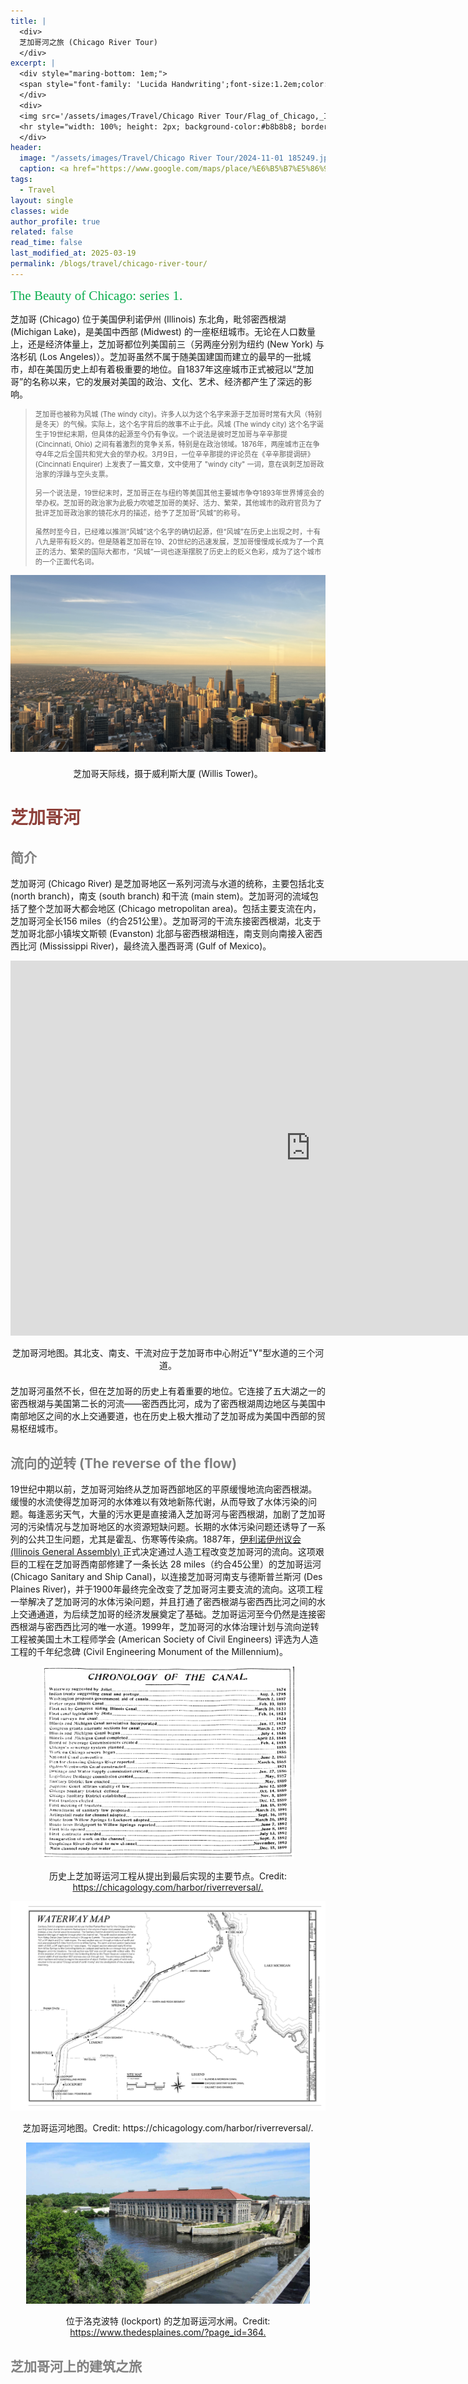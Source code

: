 ```yaml
---
title: |
  <div>
  芝加哥河之旅 (Chicago River Tour)
  </div>
excerpt: |
  <div style="maring-bottom: 1em;">
  <span style="font-family: 'Lucida Handwriting';font-size:1.2em;color: #0AAD4E">The Beauty of Chicago. Series 1.</span>
  </div>
  <div>
  <img src='/assets/images/Travel/Chicago River Tour/Flag_of_Chicago,_Illinois.svg.png' alt='' style='max-width: 35%; height: auto; box-shadow: 0 4px 12px rgba(0,0,0,0.2); border-radius: 6px;'>
  <hr style="width: 100%; height: 2px; background-color:#b8b8b8; border: none;">
  </div>
header: 
  image: "/assets/images/Travel/Chicago River Tour/2024-11-01 185249.jpg"
  caption: <a href="https://www.google.com/maps/place/%E6%B5%B7%E5%86%9B%E7%A0%81%E5%A4%B4/@41.8921836,-87.6139832,16z/data=!3m1!5s0x880e2b4ba5b33581:0x1fc721b72d7b73c4!4m10!1m2!2m1!1snavy+pier!3m6!1s0x880e2b4d91f12edb:0xd0acdb96b088a4dc!8m2!3d41.8918633!4d-87.6050944!15sCgluYXZ5IHBpZXJaCyIJbmF2eSBwaWVykgESdG91cmlzdF9hdHRyYWN0aW9u4AEA!16zL20vMGM3bG4?entry=ttu&g_ep=EgoyMDI0MTExOS4yIKXMDSoASAFQAw%3D%3D">Navy Pier</a>
tags:
  - Travel
layout: single
classes: wide
author_profile: true
related: false
read_time: false
last_modified_at: 2025-03-19
permalink: /blogs/travel/chicago-river-tour/
---
```


<span style="font-family: 'Lucida Handwriting';font-size:1.5em;color: #0AAD4E">The Beauty of Chicago: series 1.</span>

芝加哥 (Chicago) 位于美国伊利诺伊州 (Illinois) 东北角，毗邻密西根湖 (Michigan Lake)，是美国中西部 (Midwest) 的一座枢纽城市。无论在人口数量上，还是经济体量上，芝加哥都位列美国前三（另两座分别为纽约 (New York) 与洛杉矶 (Los Angeles)）。芝加哥虽然不属于随美国建国而建立的最早的一批城市，却在美国历史上却有着极重要的地位。自1837年这座城市正式被冠以“芝加哥”的名称以来，它的发展对美国的政治、文化、艺术、经济都产生了深远的影响。

<blockquote>
  <p style="font-size:0.8em">
  芝加哥也被称为风城 (The windy city)。许多人以为这个名字来源于芝加哥时常有大风（特别是冬天）的气候。实际上，这个名字背后的故事不止于此。风城 (The windy city) 这个名字诞生于19世纪末期，但具体的起源至今仍有争议。一个说法是彼时芝加哥与辛辛那提 (Cincinnati, Ohio) 之间有着激烈的竞争关系，特别是在政治领域。1876年，两座城市正在争夺4年之后全国共和党大会的举办权。3月9日，一位辛辛那提的评论员在《辛辛那提调研》 (Cincinnati Enquirer) 上发表了一篇文章，文中使用了 "windy city" 一词，意在讽刺芝加哥政治家的浮躁与空头支票。<br><br>另一个说法是，19世纪末时，芝加哥正在与纽约等美国其他主要城市争夺1893年世界博览会的举办权。芝加哥的政治家为此极力吹嘘芝加哥的美好、活力、繁荣，其他城市的政府官员为了批评芝加哥政治家的镜花水月的描述，给予了芝加哥“风城”的称号。<br><br>虽然时至今日，已经难以推测“风城”这个名字的确切起源，但“风城”在历史上出现之时，十有八九是带有贬义的。但是随着芝加哥在19、20世纪的迅速发展，芝加哥慢慢成长成为了一个真正的活力、繁荣的国际大都市，“风城”一词也逐渐摆脱了历史上的贬义色彩，成为了这个城市的一个正面代名词。
  </p>
</blockquote>

<div style="text-align: center;">
  <img src="/assets/images/Travel/Chicago River Tour/2024-10-16 174547.jpg" alt="" style="max-width: 100%; height: auto;}">
  <figcaption style="margin-top: 1.5em;">芝加哥天际线，摄于威利斯大厦 (Willis Tower)。</figcaption>
</div>

# <span><span style="color: #8E403A;"> 芝加哥河 </span>

## <span style="color: gray;"> 简介 </span>

芝加哥河 (Chicago River) 是芝加哥地区一系列河流与水道的统称，主要包括北支 (north branch)，南支 (south branch) 和干流 (main stem)。芝加哥河的流域包括了整个芝加哥大都会地区 (Chicago metropolitan area)。包括主要支流在内，芝加哥河全长156 miles（约合251公里）。芝加哥河的干流东接密西根湖，北支于芝加哥北部小镇埃文斯顿 (Evanston) 北部与密西根湖相连，南支则向南接入密西西比河 (Mississippi River)，最终流入墨西哥湾 (Gulf of Mexico)。

<div style="text-align: center;margin-bottom: 1.5em">
  <iframe src="https://www.google.com/maps/embed?pb=!1m10!1m8!1m3!1d56530.046779693985!2d-87.63987213319413!3d41.8714625153871!3m2!1i1024!2i768!4f13.1!5e0!3m2!1szh-CN!2sus!4v1743992875439!5m2!1szh-CN!2sus" width="960" height="600" style="border:0;" allowfullscreen="" loading="lazy" referrerpolicy="no-referrer-when-downgrade"></iframe>
  <figcaption style="margin-top: 1em;">芝加哥河地图。其北支、南支、干流对应于芝加哥市中心附近"Y"型水道的三个河道。</figcaption>
</div>

芝加哥河虽然不长，但在芝加哥的历史上有着重要的地位。它连接了五大湖之一的密西根湖与美国第二长的河流——密西西比河，成为了密西根湖周边地区与美国中南部地区之间的水上交通要道，也在历史上极大推动了芝加哥成为美国中西部的贸易枢纽城市。

## <span style="color: gray;"> 流向的逆转 (The reverse of the flow) </span>

19世纪中期以前，芝加哥河始终从芝加哥西部地区的平原缓慢地流向密西根湖。缓慢的水流使得芝加哥河的水体难以有效地新陈代谢，从而导致了水体污染的问题。每逢恶劣天气，大量的污水更是直接涌入芝加哥河与密西根湖，加剧了芝加哥河的污染情况与芝加哥地区的水资源短缺问题。长期的水体污染问题还诱导了一系列的公共卫生问题，尤其是霍乱、伤寒等传染病。1887年，<a href="https://www.ilga.gov/">伊利诺伊州议会 (Illinois General Assembly) </a>正式决定通过人造工程改变芝加哥河的流向。这项艰巨的工程在芝加哥西南部修建了一条长达 28 miles（约合45公里）的芝加哥运河 (Chicago Sanitary and Ship Canal)，以连接芝加哥河南支与德斯普兰斯河 (Des Plaines River)，并于1900年最终完全改变了芝加哥河主要支流的流向。这项工程一举解决了芝加哥河的水体污染问题，并且打通了密西根湖与密西西比河之间的水上交通通道，为后续芝加哥的经济发展奠定了基础。芝加哥运河至今仍然是连接密西根湖与密西西比河的唯一水道。1999年，芝加哥河的水体治理计划与流向逆转工程被美国土木工程师学会 (American Society of Civil Engineers) 评选为人造工程的千年纪念碑 (Civil Engineering Monument of the Millennium)。

<div style="text-align: center;">
  <img src="/assets/images/Travel/Chicago River Tour/chronologyofcanal1900.jpg" alt="" style="max-width: 80%; height: auto;}">
  <figcaption style="margin-top: 1em; margin-bottom: 1em;">历史上芝加哥运河工程从提出到最后实现的主要节点。Credit: <a href="https://chicagology.com/harbor/riverreversal/">https://chicagology.com/harbor/riverreversal/.</a></figcaption>
</div>

<div style="text-align: center;">
  <img src="/assets/images/Travel/Chicago River Tour/chicagosanitaryandshipcanalmap.jpg" alt="" style="max-width: 100%; height: auto;}">
  <figcaption style="margin-top: 1em; margin-bottom: 1em;">芝加哥运河地图。Credit: <a href="https://chicagology.com/harbor/riverreversal/." class="custom-link-1"></a>https://chicagology.com/harbor/riverreversal/.</figcaption>
</div>

<div style="text-align: center;">
  <img src="/assets/images/Travel/Chicago River Tour/canal.jpg" alt="" style="max-width: 90%; height: auto;}">
  <figcaption style="margin-top: 1em; margin-bottom: 1em;">位于洛克波特 (lockport) 的芝加哥运河水闸。Credit: <a href="https://www.thedesplaines.com/?page_id=364">https://www.thedesplaines.com/?page_id=364.</a></figcaption>
</div>


## <span style="color: gray;"> 芝加哥河上的建筑之旅 </span>